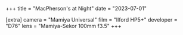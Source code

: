 +++
title =  "MacPherson's at Night"
date =  "2023-07-01"

[extra]
camera = "Mamiya Universal"
film =  "Ilford HP5+"
developer =  "D76"
lens = "Mamiya-Sekor 100mm f3.5"
+++
